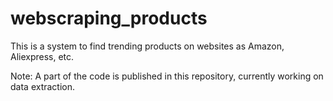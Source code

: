 # webscraping_products

This is a system to find trending products on websites as Amazon, Aliexpress, etc.

Note: A part of the code is published in this repository, currently working on data extraction.
